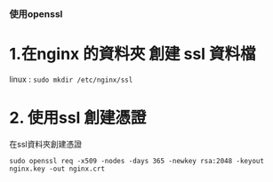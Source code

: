 ### 使用openssl


# 1.在nginx 的資料夾 創建 ssl 資料檔

linux :
`sudo mkdir /etc/nginx/ssl`

# 2. 使用ssl 創建憑證

在ssl資料夾創建憑證 

`sudo openssl req -x509 -nodes -days 365 -newkey rsa:2048 -keyout nginx.key -out nginx.crt`
